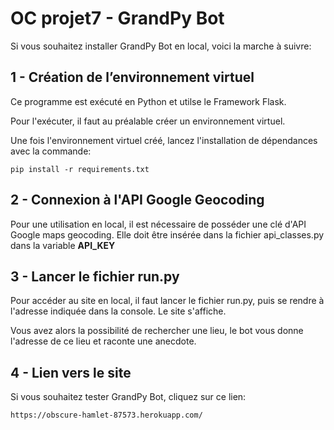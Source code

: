 # OC projet7 - GrandPy Bot


Si vous souhaitez installer GrandPy Bot en local, voici la marche à suivre:

## 1 - Création de l’environnement virtuel
Ce programme est exécuté en Python et utilse le Framework Flask.

Pour l'exécuter, il faut au préalable créer un environnement virtuel. 

Une fois l'environnement virtuel créé, lancez l'installation de dépendances avec la commande:

    pip install -r requirements.txt 

## 2 - Connexion à l'API Google Geocoding
Pour une utilisation en local, il est nécessaire de posséder une clé d'API Google maps geocoding. Elle doit être insérée dans la fichier api_classes.py dans la variable **API_KEY**

## 3 - Lancer le fichier run.py
Pour accéder au site en local, il faut lancer le fichier run.py, puis se rendre à l'adresse indiquée dans la console.
Le site s'affiche. 

Vous avez alors la possibilité de rechercher une lieu, le bot vous donne l'adresse de ce lieu et raconte une anecdote.

## 4 - Lien vers le site
Si vous souhaitez tester GrandPy Bot, cliquez sur ce lien:

	https://obscure-hamlet-87573.herokuapp.com/ 